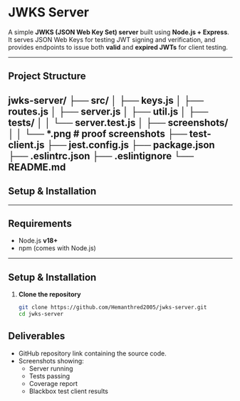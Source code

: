 # JWKS Server

A simple **JWKS (JSON Web Key Set) server** built using **Node.js + Express**.  
It serves JSON Web Keys for testing JWT signing and verification, and provides endpoints to issue both **valid** and **expired JWTs** for client testing.

---

## Project Structure


jwks-server/
├── src/
│ ├── keys.js
│ ├── routes.js
│ ├── server.js
│ ├── util.js
│ ├── tests/
│ │ └── server.test.js
│ ├── screenshots/
│ │ └── *.png # proof screenshots
├── test-client.js
├── jest.config.js
├── package.json
├── .eslintrc.json
├── .eslintignore
└── README.md
---

## Setup & Installation


---

## Requirements
- Node.js **v18+**
- npm (comes with Node.js)

---

## Setup & Installation

1. **Clone the repository**
   ```bash
   git clone https://github.com/Hemanthred2005/jwks-server.git
   cd jwks-server


## Deliverables
- GitHub repository link containing the source code.
- Screenshots showing:
  - Server running
  - Tests passing
  - Coverage report
  - Blackbox test client results


